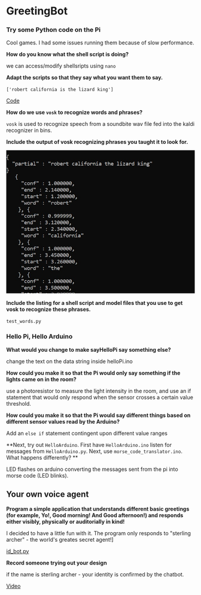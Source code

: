 
# GreetingBot

### Try some Python code on the Pi

Cool games. I had some issues running them because of slow performance.

**How do you know what the shell script is doing?**

we can access/modify shellsripts using ``nano`` 

**Adapt the scripts so that they say what you want them to say.**

``['robert california is the lizard king']``

[Code](https://github.com/OiBoii/Interactive-Lab-Hub/blob/master/Lab6/test_words.py)

**How do we use ``vosk`` to recognize words and phrases?**

``vosk`` is used to recognize speech from a soundbite wav file fed into the kaldi recognizer in bins.

**Include the output of vosk recognizing phrases you taught it to look for.**

![](https://github.com/OiBoii/Interactive-Lab-Hub/blob/master/Lab6/vosk.jpg)

**Include the listing for a shell script and model files that you use to get vosk to recognize these phrases.**

``test_words.py``

### Hello Pi, Hello Arduino

**What would you change to make sayHelloPi say something else?**

change the text on the data string inside helloPi.ino

**How could you make it so that the Pi would only say something if the lights came on in the room?**

use a photoresistor to measure the light intensity in the room, and use an if statement that would only respond when the sensor crosses a certain value threshold.

**How could you make it so that the Pi would say different things based on different sensor values read by the Arduino?**

Add an ``else if`` statement contingent upon different value ranges

**Next, try out ``HelloArduino``. First have ``HelloArduino.ino`` listen for messages from ``HelloArduino.py``. Next, use ``morse_code_translator.ino``. What happens differently? **

LED flashes on arduino converting the messages sent from the pi into morse code (LED blinks).

## Your own voice agent 

**Program a simple application that understands different basic greetings (for example, Yo!, Good morning! And Good afternoon!) and responds either visibly, physically or auditorially in kind!**

I decided to have a little fun with it. The program only responds to "sterling archer" - the world's greates secret agent!]

[id_bot.py](https://github.com/OiBoii/Interactive-Lab-Hub/blob/master/Lab6/model/id_bot.py)

**Record someone trying out your design**

if the name is sterling archer - your identity is confirmed by the chatbot.

[Video](https://drive.google.com/file/d/1fro_dOdYBeOKUaxCuDcNCnNw5YZE4Ui9/view?usp=sharing)






